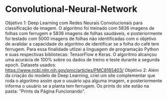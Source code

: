 # Convolutional-Neural-Network
Objetivo 1:
Deep Learning com Redes Neurais Convolucionais para classificação de imagem. O algoritmo foi treinado com 5836 imagens de folhas com ferrugem e 5836 imagens de folhas saudáveis, e posteriormente foi testado com 5000 imagens de folhas não identificadas com o objetivo de avalidar a capacidade do algoritmo de identificar se a folha do café tem ferrugem. Para essa finalidade utlizei a linguagem de programação Python e suas respectivas bibliotecas: TensorFlow e Keras. O algoritmo alcançou uma acurácia de 100% sobre os dados de treino e teste durante a segunda epoch.
Datasets usados: https://www.ncbi.nlm.nih.gov/pmc/articles/PMC8165403/
Objetivo 2:
Além da criação do modelo de Deep Learning, criei um site complementar que roda o algoritmo assim que o usuário upa alguma imagem, e posteriormente informa o usuário se a planta tem ferrugem. Os prints do site estão na pasta: "Prints da Página Funcionando".
